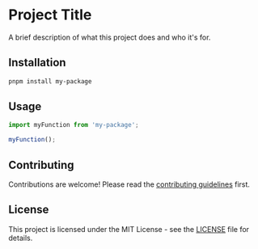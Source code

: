 # Project Title

A brief description of what this project does and who it's for.

## Installation

```bash
pnpm install my-package
```

## Usage

```javascript
import myFunction from 'my-package';

myFunction();
```

## Contributing

Contributions are welcome! Please read the [contributing guidelines](CONTRIBUTING.md) first.

## License

This project is licensed under the MIT License - see the [LICENSE](LICENSE) file for details.
